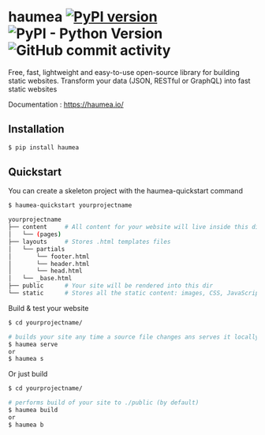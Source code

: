# haumea [![PyPI version](https://badge.fury.io/py/haumea.svg)](https://badge.fury.io/py/haumea) ![PyPI - Python Version](https://img.shields.io/pypi/pyversions/haumea) ![GitHub commit activity](https://img.shields.io/github/commit-activity/y/guillbertrand/haumea)

Free, fast, lightweight and easy-to-use open-source library for building static websites. Transform your data (JSON, RESTful or GraphQL) into fast static websites

Documentation : https://haumea.io/

## Installation

```bash
$ pip install haumea
```

## Quickstart

You can create a skeleton project with the haumea-quickstart command

```bash
$ haumea-quickstart yourprojectname
```

```bash
yourprojectname
├── content		# All content for your website will live inside this directory
│   └── (pages)
├── layouts		# Stores .html templates files
│   └── partials
│   	└── footer.html
│   	└── header.html
│   	└── head.html
│   └── _base.html
├── public		# Your site will be rendered into this dir
└── static		# Stores all the static content: images, CSS, JavaScript, etc.

```

Build & test your website

```bash
$ cd yourprojectname/

# builds your site any time a source file changes ans serves it locally
$ haumea serve
or 
$ haumea s
```

Or just build

```bash
$ cd yourprojectname/

# performs build of your site to ./public (by default)
$ haumea build
or
$ haumea b
```
